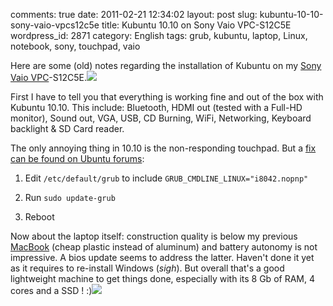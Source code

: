 comments: true
date: 2011-02-21 12:34:02
layout: post
slug: kubuntu-10-10-sony-vaio-vpcs12c5e
title: Kubuntu 10.10 on Sony Vaio VPC-S12C5E
wordpress_id: 2871
category: English
tags: grub, kubuntu, laptop, Linux, notebook, sony, touchpad, vaio

Here are some (old) notes regarding the installation of Kubuntu on my [Sony Vaio VPC](http://www.amazon.com/gp/product/B004J1G57I/ref=as_li_tf_tl?ie=UTF8&tag=kevideld-20&linkCode=as2&camp=217145&creative=399373&creativeASIN=B004J1G57I)-S12C5E.![](http://www.assoc-amazon.com/e/ir?t=kevideld-20&l=as2&o=1&a=B004J1G57I&camp=217145&creative=399373)

First I have to tell you that everything is working fine and out of the box with Kubuntu 10.10. This include: Bluetooth, HDMI out (tested with a Full-HD monitor), Sound out, VGA, USB, CD Burning, WiFi, Networking, Keyboard backlight & SD Card reader.

The only annoying thing in 10.10 is the non-responding touchpad. But a [fix can be found on Ubuntu forums](http://ubuntuforums.org/showpost.php?p=9806445&postcount=9):




  1. Edit `/etc/default/grub` to include `GRUB_CMDLINE_LINUX="i8042.nopnp"`


  2. Run `sudo update-grub`


  3. Reboot



Now about the laptop itself: construction quality is below my previous [MacBook](http://www.amazon.com/gp/product/B002QQ8H8I/ref=as_li_tf_tl?ie=UTF8&tag=kevideld-20&linkCode=as2&camp=217145&creative=399373&creativeASIN=B002QQ8H8I) (cheap plastic instead of aluminum) and battery autonomy is not impressive. A bios update seems to address the latter. Haven't done it yet as it requires to re-install Windows (*sigh*). But overall that's a good lightweight machine to get things done, especially with its 8 Gb of RAM, 4 cores and a SSD ! :)![](http://www.assoc-amazon.com/e/ir?t=kevideld-20&l=as2&o=1&a=B002QQ8H8I&camp=217145&creative=399373)
